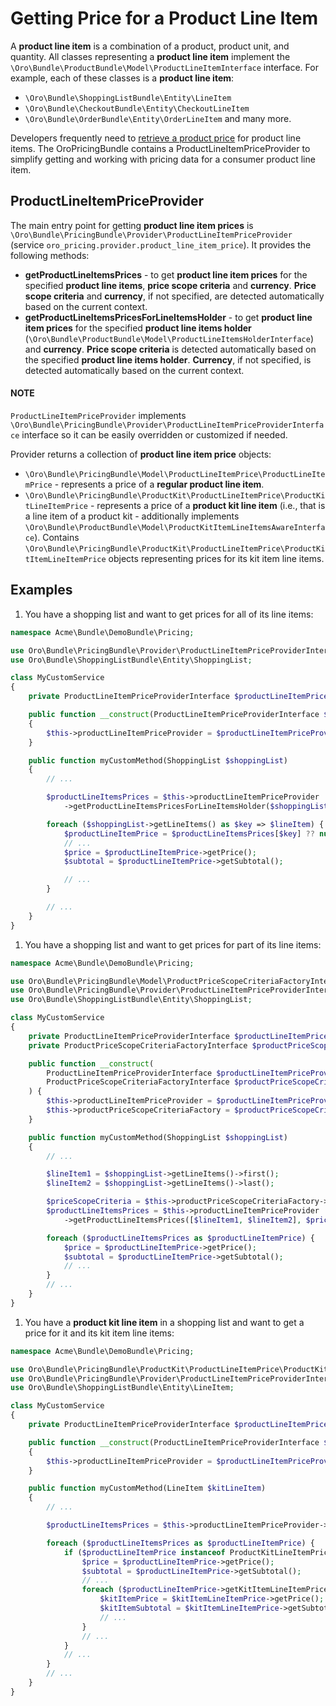 # Getting Price for a Product Line Item

A **product line item** is a combination of a product, product unit, and quantity. All classes representing a **product line item** implement the `\Oro\Bundle\ProductBundle\Model\ProductLineItemInterface` interface. For example, each of these classes is a **product line item**:

- `\Oro\Bundle\ShoppingListBundle\Entity\LineItem`
- `\Oro\Bundle\CheckoutBundle\Entity\CheckoutLineItem`
- `\Oro\Bundle\OrderBundle\Entity\OrderLineItem` and many more.

Developers frequently need to [retrieve a product price](getting-product-price.md#bundle-docs-commerce-pricing-bundle-getting-product-price) for product line items. The OroPricingBundle contains a ProductLineItemPriceProvider to simplify getting and working with pricing data for a consumer product line item.

## ProductLineItemPriceProvider

The main entry point for getting **product line item prices** is `\Oro\Bundle\PricingBundle\Provider\ProductLineItemPriceProvider` (service `oro_pricing.provider.product_line_item_price`). It provides the following methods:

- **getProductLineItemsPrices** - to get **product line item prices** for the specified **product line items**, **price scope criteria** and **currency**. **Price scope criteria** and **currency**, if not specified, are detected automatically based on the current context.
- **getProductLineItemsPricesForLineItemsHolder** - to get **product line item prices** for the specified **product line items holder** (`\Oro\Bundle\ProductBundle\Model\ProductLineItemsHolderInterface`) and **currency**. **Price scope criteria** is detected automatically based on the specified **product line items holder**. **Currency**, if not specified, is detected automatically based on the current context.

#### NOTE
`ProductLineItemPriceProvider` implements `\Oro\Bundle\PricingBundle\Provider\ProductLineItemPriceProviderInterface` interface so it can be easily overridden or customized if needed.

Provider returns a collection of **product line item price** objects:

- `\Oro\Bundle\PricingBundle\Model\ProductLineItemPrice\ProductLineItemPrice` - represents a price of a **regular product line item**.
- `\Oro\Bundle\PricingBundle\ProductKit\ProductLineItemPrice\ProductKitLineItemPrice` - represents a price of a **product kit line item** (i.e., that is a line item of a product kit - additionally implements `\Oro\Bundle\ProductBundle\Model\ProductKitItemLineItemsAwareInterface`). Contains `\Oro\Bundle\PricingBundle\ProductKit\ProductLineItemPrice\ProductKitItemLineItemPrice` objects representing prices for its kit item line items.

## Examples

1. You have a shopping list and want to get prices for all of its line items:

```php
namespace Acme\Bundle\DemoBundle\Pricing;

use Oro\Bundle\PricingBundle\Provider\ProductLineItemPriceProviderInterface;
use Oro\Bundle\ShoppingListBundle\Entity\ShoppingList;

class MyCustomService
{
    private ProductLineItemPriceProviderInterface $productLineItemPriceProvider;

    public function __construct(ProductLineItemPriceProviderInterface $productLineItemPriceProvider)
    {
        $this->productLineItemPriceProvider = $productLineItemPriceProvider;
    }

    public function myCustomMethod(ShoppingList $shoppingList)
    {
        // ...

        $productLineItemsPrices = $this->productLineItemPriceProvider
            ->getProductLineItemsPricesForLineItemsHolder($shoppingList);

        foreach ($shoppingList->getLineItems() as $key => $lineItem) {
            $productLineItemPrice = $productLineItemsPrices[$key] ?? null;
            // ...
            $price = $productLineItemPrice->getPrice();
            $subtotal = $productLineItemPrice->getSubtotal();

            // ...
        }

        // ...
    }
}
```

1. You have a shopping list and want to get prices for part of its line items:

```php
namespace Acme\Bundle\DemoBundle\Pricing;

use Oro\Bundle\PricingBundle\Model\ProductPriceScopeCriteriaFactoryInterface;
use Oro\Bundle\PricingBundle\Provider\ProductLineItemPriceProviderInterface;
use Oro\Bundle\ShoppingListBundle\Entity\ShoppingList;

class MyCustomService
{
    private ProductLineItemPriceProviderInterface $productLineItemPriceProvider;
    private ProductPriceScopeCriteriaFactoryInterface $productPriceScopeCriteriaFactory;

    public function __construct(
        ProductLineItemPriceProviderInterface $productLineItemPriceProvider,
        ProductPriceScopeCriteriaFactoryInterface $productPriceScopeCriteriaFactory
    ) {
        $this->productLineItemPriceProvider = $productLineItemPriceProvider;
        $this->productPriceScopeCriteriaFactory = $productPriceScopeCriteriaFactory;
    }

    public function myCustomMethod(ShoppingList $shoppingList)
    {
        // ...

        $lineItem1 = $shoppingList->getLineItems()->first();
        $lineItem2 = $shoppingList->getLineItems()->last();

        $priceScopeCriteria = $this->productPriceScopeCriteriaFactory->createByContext($shoppingList);
        $productLineItemsPrices = $this->productLineItemPriceProvider
            ->getProductLineItemsPrices([$lineItem1, $lineItem2], $priceScopeCriteria);

        foreach ($productLineItemsPrices as $productLineItemPrice) {
            $price = $productLineItemPrice->getPrice();
            $subtotal = $productLineItemPrice->getSubtotal();
            // ...
        }
        // ...
    }
}
```

1. You have a **product kit line item** in a shopping list and want to get a price for it and its kit item line items:

```php
namespace Acme\Bundle\DemoBundle\Pricing;

use Oro\Bundle\PricingBundle\ProductKit\ProductLineItemPrice\ProductKitLineItemPrice;
use Oro\Bundle\PricingBundle\Provider\ProductLineItemPriceProviderInterface;
use Oro\Bundle\ShoppingListBundle\Entity\LineItem;

class MyCustomService
{
    private ProductLineItemPriceProviderInterface $productLineItemPriceProvider;

    public function __construct(ProductLineItemPriceProviderInterface $productLineItemPriceProvider)
    {
        $this->productLineItemPriceProvider = $productLineItemPriceProvider;
    }

    public function myCustomMethod(LineItem $kitLineItem)
    {
        // ...

        $productLineItemsPrices = $this->productLineItemPriceProvider->getProductLineItemsPrices([$kitLineItem]);

        foreach ($productLineItemsPrices as $productLineItemPrice) {
            if ($productLineItemPrice instanceof ProductKitLineItemPrice) {
                $price = $productLineItemPrice->getPrice();
                $subtotal = $productLineItemPrice->getSubtotal();
                // ...
                foreach ($productLineItemPrice->getKitItemLineItemPrices() as $kitItemLineItemPrice) {
                    $kitItemPrice = $kitItemLineItemPrice->getPrice();
                    $kitItemSubtotal = $kitItemLineItemPrice->getSubtotal();
                    // ...
                }
                // ...
            }
            // ...
        }
        // ...
    }
}
```
